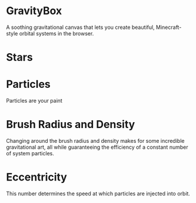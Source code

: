 # GravityBox
A soothing gravitational canvas that lets you create beautiful, Minecraft-style orbital systems in the browser.

# Stars

# Particles
Particles are your paint

# Brush Radius and Density
Changing around the brush radius and density makes for some incredible gravitational art, all while guaranteeing the efficiency of a constant number of system particles.

# Eccentricity
This number determines the speed at which particles are injected into orbit.